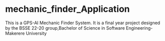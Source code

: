 # mechanic_finder_Application
This is a GPS-AI Mechanic Finder System.
It is a final year project designed by the BSSE 22-20 group,Bachelor of Science in Software Engineering-Makerere University
